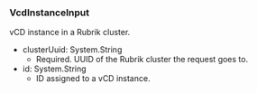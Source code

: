 ### VcdInstanceInput
vCD instance in a Rubrik cluster.

- clusterUuid: System.String
  - Required. UUID of the Rubrik cluster the request goes to.
- id: System.String
  - ID assigned to a vCD instance.
